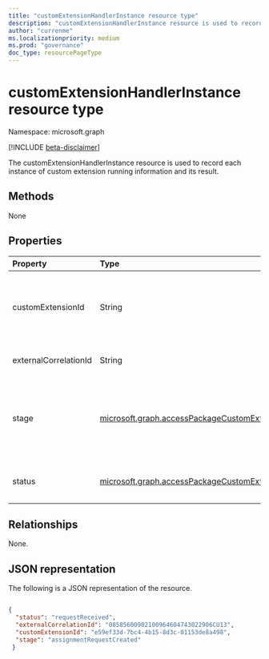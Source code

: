 ```yaml
---
title: "customExtensionHandlerInstance resource type"
description: "customExtensionHandlerInstance resource is used to record each instance of custom extension running information and its result."
author: "currenme"
ms.localizationpriority: medium
ms.prod: "governance"
doc_type: resourcePageType
---
```


# customExtensionHandlerInstance resource type

Namespace: microsoft.graph

[!INCLUDE [beta-disclaimer](../../includes/beta-disclaimer.md)]

The customExtensionHandlerInstance resource is used to record each instance of custom extension running information and its result.

## Methods
None

## Properties
|Property|Type|Description|
|:---|:---|:---|
|customExtensionId|String|Identification of the custom extension triggered at this instance.|
|externalCorrelationId|String|Logic app unique run Id.|
|stage|[microsoft.graph.accessPackageCustomExtensionStage](../resources/accesspackagecustomextensionstage.md)|Indicates at which stage of the request workflow, the custom extension runs.|
|status|[microsoft.graph.accessPackageCustomExtensionHandlerStatus](../resources/accesspackagecustomextensionhandlerstatus.md)|Status of request to custom extension.|

## Relationships
None.

## JSON representation
The following is a JSON representation of the resource.
<!-- {
  "blockType": "resource",
  "@odata.type": "microsoft.graph.customExtensionHandlerInstance"
}
-->
``` json

{ 
  "status": "requestReceived", 
  "externalCorrelationId": "08585600902100964604743022906CU13", 
  "customExtensionId": "e59ef33d-7bc4-4b15-8d3c-01153de8a498", 
  "stage": "assignmentRequestCreated" 
 } 
```

